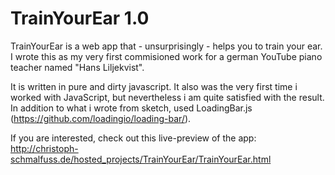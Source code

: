 # TrainYourEar 1.0

TrainYourEar is a web app that - unsurprisingly - helps you to train your ear. I wrote this as my very first commisioned work for a german YouTube piano teacher named "Hans Liljekvist". 

It is written in pure and dirty javascript. It also was the very first time i worked with JavaScript, but nevertheless i am quite satisfied with the result. In addition to what i wrote from sketch, used LoadingBar.js (https://github.com/loadingio/loading-bar/).

If you are interested, check out this live-preview of the app:
http://christoph-schmalfuss.de/hosted_projects/TrainYourEar/TrainYourEar.html
